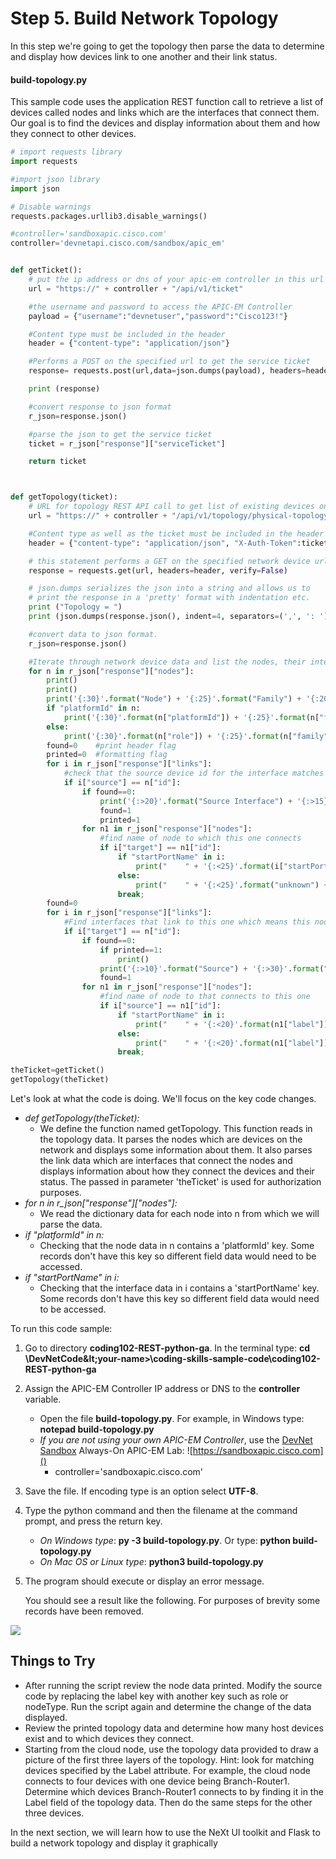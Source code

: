 # Step 5. Build Network Topology

In this step we're going to get the topology then parse the data to determine and display how devices link to one another and their link status.


#### build-topology.py
This sample code uses the application REST function call to retrieve a list of devices called nodes and links which are the interfaces that connect them. Our goal is to find the devices and display information about them and how they connect to other devices.


```python
# import requests library
import requests

#import json library
import json

# Disable warnings
requests.packages.urllib3.disable_warnings()

#controller='sandboxapic.cisco.com'
controller='devnetapi.cisco.com/sandbox/apic_em'


def getTicket():
	# put the ip address or dns of your apic-em controller in this url
	url = "https://" + controller + "/api/v1/ticket"

	#the username and password to access the APIC-EM Controller
	payload = {"username":"devnetuser","password":"Cisco123!"}

	#Content type must be included in the header
	header = {"content-type": "application/json"}

	#Performs a POST on the specified url to get the service ticket
	response= requests.post(url,data=json.dumps(payload), headers=header, verify=False)

	print (response)

	#convert response to json format
	r_json=response.json()

	#parse the json to get the service ticket
	ticket = r_json["response"]["serviceTicket"]

	return ticket



def getTopology(ticket):
	# URL for topology REST API call to get list of existing devices on the network, and build topology
	url = "https://" + controller + "/api/v1/topology/physical-topology"

	#Content type as well as the ticket must be included in the header
	header = {"content-type": "application/json", "X-Auth-Token":ticket}

	# this statement performs a GET on the specified network device url
	response = requests.get(url, headers=header, verify=False)

	# json.dumps serializes the json into a string and allows us to
	# print the response in a 'pretty' format with indentation etc.
	print ("Topology = ")
	print (json.dumps(response.json(), indent=4, separators=(',', ': ')))

	#convert data to json format.
	r_json=response.json()

	#Iterate through network device data and list the nodes, their interfaces, status and to what they connect
	for n in r_json["response"]["nodes"]:		
		print()
		print()
		print('{:30}'.format("Node") + '{:25}'.format("Family") + '{:20}'.format("Label")+ "Management IP")
		if "platformId" in n:
			print('{:30}'.format(n["platformId"]) + '{:25}'.format(n["family"]) + '{:20.14}'.format(n["label"]) + n["ip"])
		else:
			print('{:30}'.format(n["role"]) + '{:25}'.format(n["family"]) + '{:20.14}'.format(n["label"]) + n["ip"])
		found=0    #print header flag
		printed=0  #formatting flag
		for i in r_json["response"]["links"]:
			#check that the source device id for the interface matches the node id.  Means interface originated from this device.
			if i["source"] == n["id"]:
				if found==0:
					print('{:>20}'.format("Source Interface") + '{:>15}'.format("Target") +'{:>28}'.format("Target Interface") + '{:>15}'.format("Status") )
					found=1
					printed=1					
				for n1 in r_json["response"]["nodes"]:
					#find name of node to which this one connects
					if i["target"] == n1["id"]:
						if "startPortName" in i:
							print("    " + '{:<25}'.format(i["startPortName"]) + '{:<18.14}'.format(n1["label"]) + '{:<25}'.format(i["endPortName"]) + '{:<9}'.format(i["linkStatus"]) )
						else:
							print("    " + '{:<25}'.format("unknown") + '{:<18.14}'.format(n1["label"]) + '{:<25}'.format("unknown") + '{:<9}'.format(i["linkStatus"]) )
						break;
		found=0				
		for i in r_json["response"]["links"]:
			#Find interfaces that link to this one which means this node is the target.
			if i["target"] == n["id"]:
				if found==0:
					if printed==1:
						print()
					print('{:>10}'.format("Source") + '{:>30}'.format("Source Interface") + '{:>25}'.format("Target Interface") + '{:>13}'.format("Status"))
					found=1					
				for n1 in r_json["response"]["nodes"]:
					#find name of node to that connects to this one
					if i["source"] == n1["id"]:
						if "startPortName" in i:							
							print("    " + '{:<20}'.format(n1["label"]) + '{:<25}'.format(i["startPortName"]) + '{:<23}'.format(i["endPortName"]) + '{:<8}'.format(i["linkStatus"]))
						else:
							print("    " + '{:<20}'.format(n1["label"]) + '{:<25}'.format("unknown") + '{:<23}'.format("unknown") + '{:<8}'.format(i["linkStatus"]))
						break;

theTicket=getTicket()
getTopology(theTicket)
```

Let's look at what the code is doing.  We'll focus on the key code changes.
* *def getTopology(theTicket):*
    * We define the function named getTopology.  This function reads in the topology data.  It parses the nodes which are devices on the network and displays some information about them.  It also parses the link data which are interfaces that connect the nodes and displays information about how they connect the devices and their status. The passed in parameter 'theTicket' is used for authorization purposes.
* *for n in r_json["response"]["nodes"]:*
    * We read the dictionary data for each node into n from which we will parse the data.
* *if "platformId" in n:*
    * Checking that the node data in n contains a 'platformId' key.  Some records don't have this key so different field data would need to be accessed.
* *if "startPortName" in i:*
    * Checking that the interface data in i contains a 'startPortName' key.  Some records don't have this key so different field data would need to be accessed.


To run this code sample:
1. Go to directory **coding102-REST-python-ga**.  In the terminal type:
    **cd \DevNetCode\&lt;your-name&gt;\coding-skills-sample-code\coding102-REST-python-ga**
2. Assign the APIC-EM Controller IP address or DNS to the **controller** variable.
    * Open the file **build-topology.py**.  For example, in Windows type: **notepad build-topology.py**
    * *If you are not using your own APIC-EM Controller*, use the [DevNet Sandbox](https://developer.cisco.com/site/devnet/sandbox/) Always-On APIC-EM Lab: ![https://sandboxapic.cisco.com]()
        * controller='sandboxapic.cisco.com'
3. Save the file. If encoding type is an option select **UTF-8**.
4. Type the python command and then the filename at the command prompt, and press the return key.
    * *On Windows type*: **py -3 build-topology.py**.  Or type: **python build-topology.py**
    * *On Mac OS or Linux type*: **python3 build-topology.py**
5. The program should execute or display an error message.

    You should see a result like the following.  For purposes of brevity some records have been removed.

![](/posts/files/coding-102-rest-python-ga/assets/images/build-topology.png)


## Things to Try
* After running the script review the node data printed. Modify the source code by replacing the label key with another key such as role or nodeType.  Run the script again and determine the change of the data displayed.
* Review the printed topology data and determine how many host devices exist and to which devices they connect.
* Starting from the cloud node, use the topology data provided to draw a picture of the first three layers of the topology. Hint: look for matching devices specified by the Label attribute.  For example, the cloud node connects to four devices with one device being Branch-Router1. Determine which devices Branch-Router1 connects to by finding it in the Label field of the topology data.  Then do the same steps for the other three devices.


In the next section, we will learn how to use the NeXt UI toolkit and Flask to build a network topology and display it graphically
